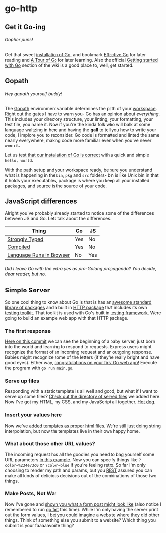 # go-http

## Get it Go-ing
###### Gopher puns!

Get that sweet [installation of Go](https://golang.org/doc/install), and bookmark [Effective Go](https://golang.org/doc/effective_go.html) for later reading and [A Tour of Go](https://tour.golang.org/welcome/1) for later learning. Also the official [Getting started with Go](https://github.com/golang/go/wiki#getting-started-with-go) section of the wiki is a good place to, well, get started.

## Gopath
###### Hey gopath yourself buddy!

The [Gopath](https://golang.org/doc/code.html#GOPATH) environment variable determines the path of your [workspace](https://golang.org/doc/code.html#Workspaces). Right out the gates I have to warn you- Go has an opinion about *everything*. This includes your directory structure, your linting, your formatting, your test file, you name it. Now if you're the kinda folk who will balk at some language waltzing in here and having the **gall** to tell you how to write your code, I implore you to reconsider. Go code is formatted and linted the same nearly everywhere, making code more familiar even when you've never seen it.

Let us [test that our installation of Go is correct](https://golang.org/doc/install#testing) with a quick and simple `hello, world`.

With the path setup and your workspace ready, be sure you understand what is happening in the `bin`, `pkg` and `src` folders- bin is like Unix bin in that it holds your executables, package is where you keep all your installed packages, and source is the source of your code.

## JavaScript differences

Alright you've probably already started to notice some of the differences between JS and Go. Lets talk about the differences.

Thing | Go | JS
--- | --- | ---
[Strongly Typed](https://en.wikipedia.org/wiki/Strong_and_weak_typing) | Yes | No
[Compiled](http://stackoverflow.com/questions/787239/what-is-a-dynamic-language-and-why-doesnt-c-sharp-qualify) | Yes | No
[Language Runs in Browser](http://www.wikihow.com/Change-Your-Browser's-Language) | No | Yes

###### Did I leave Go with the extra yes as pro-Golang propaganda? You decide, dear reader, but no.

## Simple Server

So one cool thing to know about Go is that is has an [awesome standard library of packages](https://golang.org/pkg/) and a built in [HTTP package](https://golang.org/pkg/net/http/) that includes its own [testing toolkit](https://golang.org/pkg/net/http/httptest/). That toolkit is used with Go's built in [testing framework](https://golang.org/pkg/testing/). Were going to build an example web app with that HTTP package.

### The first response

[Here on this commit](https://github.com/gSchool/go-http/tree/7865f5199c47bce852ff45f01050116796ed5153) we can see the beginning of a baby server, just born into the world and learning to respond to requests. Express users might recognize the format of an incoming request and an outgoing response. Babies might recognize some of the letters (if they're really bright and have good eyes). Either way, [congratulations on your first Go web app!](https://s-media-cache-ak0.pinimg.com/736x/e8/f6/85/e8f68586c05e9c608bf08efa1daeb752.jpg) Execute the program with `go run main.go`.

### Serve up files

Responding with a static template is all well and good, but what if I want to serve up some files? [Check out the directory of served files](https://github.com/gSchool/go-http/tree/6c0de34c4ec6538768679e4c680d82ab08427d53) we added here. Now I've got my HTML, my CSS, and my JavaScript all together. [Hot dog](http://www.kimballstock.com/pix/DOG/05/DOG_05_RK0084_05_P.JPG). 

### Insert your values here

Now [we've added templates as proper html files](https://github.com/gSchool/go-http/tree/37d86a62cf4bb8299dbd4f555c9e33f5f99d9e31). We're still just doing string interpolation, but now the templates live in their own happy home.

### What about those other URL values?

The incoming request has all the goodies you need to bag yourself some URL parameters [in this example](https://github.com/gSchool/go-http/tree/a000ec3b94f3d2fdf8064c1f063c2fe6cc3fbaf1). Now you can specify things like `?color=%234e73c0` or `?color=blue` if you're feeling retro. So far I'm only choosing to render my path and params, but you [REST](https://en.wikipedia.org/wiki/Representational_state_transfer) assured you can make all kinds of delicious decisions out of the combinations of those two things.


### Make Posts, Not War

Now I've gone and [shown you what a form post might look like](https://github.com/gSchool/go-http/tree/a5afcadb95994d04a8dcd943e20048ea4c7ceb20) (also notice I remembered to run [go fmt](https://blog.golang.org/go-fmt-your-code) this time). While I'm only having the server print out the form values, I bet you could imagine a website where they did other things. Think of something else you submit to a website? Which thing you submit is your faaaaavorite thing?
